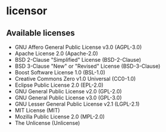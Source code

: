 # licensor

## Available licenses

- GNU Affero General Public License v3.0 (AGPL-3.0)
- Apache License 2.0 (Apache-2.0)
- BSD 2-Clause "Simplified" License (BSD-2-Clause)
- BSD 3-Clause "New" or "Revised" License (BSD-3-Clause)
- Boost Software License 1.0 (BSL-1.0)
- Creative Commons Zero v1.0 Universal (CC0-1.0)
- Eclipse Public License 2.0 (EPL-2.0)
- GNU General Public License v2.0 (GPL-2.0)
- GNU General Public License v3.0 (GPL-3.0)
- GNU Lesser General Public License v2.1 (LGPL-2.1)
- MIT License (MIT)
- Mozilla Public License 2.0 (MPL-2.0)
- The Unlicense (Unlicense)

